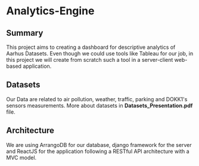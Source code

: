 # Analytics-Engine

## Summary
  This project aims to creating a dashboard for descriptive analytics of Aarhus Datasets. Even though we could use tools like Tableau for our job, in this project we will create from scratch such a tool in a server-client web-based application.
 
 ## Datasets
  Our Data are related to air pollution, weather, traffic, parking and DOKK1's sensors measurements. More about datasets in **Datasets_Presentation.pdf** file.
  
 ## Architecture
 
  We are using ArrangoDB for our database, django framework for the server and ReactJS for the application following a RESTful API architecture with a MVC model.
  
  
